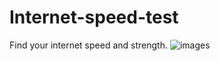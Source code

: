 # Internet-speed-test
Find your internet speed and strength.
![images](https://user-images.githubusercontent.com/74766580/143727572-6b1fb0e7-2803-453d-8017-2086dea98dc7.png)
